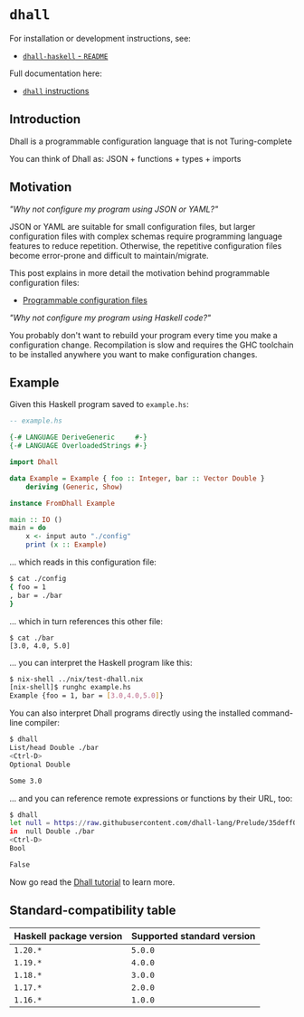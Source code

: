# `dhall`

For installation or development instructions, see:

* [`dhall-haskell` - `README`](https://github.com/dhall-lang/dhall-haskell/blob/master/README.md)

Full documentation here:

* [`dhall` instructions](https://hackage.haskell.org/package/dhall/docs/Dhall-Tutorial.html)

## Introduction

Dhall is a programmable configuration language that is not Turing-complete

You can think of Dhall as: JSON + functions + types + imports

## Motivation

*"Why not configure my program using JSON or YAML?"*

JSON or YAML are suitable for small configuration files, but larger
configuration files with complex schemas require programming language features
to reduce repetition.  Otherwise, the repetitive configuration files become
error-prone and difficult to maintain/migrate.

This post explains in more detail the motivation behind programmable
configuration files:

* [Programmable configuration files](https://github.com/dhall-lang/dhall-lang/wiki/Programmable-configuration-files)

*"Why not configure my program using Haskell code?"*

You probably don't want to rebuild your program every time you make a
configuration change.  Recompilation is slow and requires the GHC toolchain
to be installed anywhere you want to make configuration changes.

## Example

Given this Haskell program saved to `example.hs`:

```haskell
-- example.hs

{-# LANGUAGE DeriveGeneric     #-}
{-# LANGUAGE OverloadedStrings #-}

import Dhall

data Example = Example { foo :: Integer, bar :: Vector Double }
    deriving (Generic, Show)

instance FromDhall Example

main :: IO ()
main = do
    x <- input auto "./config"
    print (x :: Example)
```

... which reads in this configuration file:

```bash
$ cat ./config
{ foo = 1
, bar = ./bar
}
```

... which in turn references this other file:

```
$ cat ./bar
[3.0, 4.0, 5.0]
```

... you can interpret the Haskell program like this:

```bash
$ nix-shell ../nix/test-dhall.nix
[nix-shell]$ runghc example.hs
Example {foo = 1, bar = [3.0,4.0,5.0]}
```

You can also interpret Dhall programs directly using the installed command-line
compiler:

```bash
$ dhall
List/head Double ./bar
<Ctrl-D>
Optional Double

Some 3.0
```

... and you can reference remote expressions or functions by their URL, too:

```bash
$ dhall
let null = https://raw.githubusercontent.com/dhall-lang/Prelude/35deff0d41f2bf86c42089c6ca16665537f54d75/List/null
in  null Double ./bar
<Ctrl-D>
Bool

False
```

Now go read the [Dhall tutorial][haskell-tutorial] to learn more.

## Standard-compatibility table

| Haskell package version | Supported standard version |
|-------------------------|----------------------------|
| `1.20.*`                | `5.0.0`                    |
| `1.19.*`                | `4.0.0`                    |
| `1.18.*`                | `3.0.0`                    |
| `1.17.*`                | `2.0.0`                    |
| `1.16.*`                | `1.0.0`                    |

[haskell-tutorial]: https://hackage.haskell.org/package/dhall/docs/Dhall-Tutorial.html
